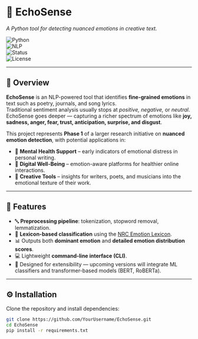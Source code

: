 # 🌻 EchoSense  
*A Python tool for detecting nuanced emotions in creative text.*  

![Python](https://img.shields.io/badge/Python-3.8+-blue.svg)  
![NLP](https://img.shields.io/badge/Field-NLP-yellow.svg)  
![Status](https://img.shields.io/badge/Status-Prototype-green.svg)  
![License](https://img.shields.io/badge/License-MIT-green.svg)  

---

## 📖 Overview  
**EchoSense** is an NLP-powered tool that identifies **fine-grained emotions** in text such as poetry, journals, and song lyrics.  
Traditional sentiment analysis usually stops at *positive, negative,* or *neutral*. EchoSense goes deeper — capturing a richer spectrum of emotions like **joy, sadness, anger, fear, trust, anticipation, surprise, and disgust**.  

This project represents **Phase 1** of a larger research initiative on **nuanced emotion detection**, with potential applications in:  
- 🧠 **Mental Health Support** – early indicators of emotional distress in personal writing.  
- 📱 **Digital Well-Being** – emotion-aware platforms for healthier online interactions.  
- 🎨 **Creative Tools** – insights for writers, poets, and musicians into the emotional texture of their work.  

---

## 🚀 Features  
- 🔤 **Preprocessing pipeline**: tokenization, stopword removal, lemmatization.  
- 📑 **Lexicon-based classification** using the [NRC Emotion Lexicon](http://saifmohammad.com/WebPages/NRC-Emotion-Lexicon.htm).  
- 📊 Outputs both **dominant emotion** and **detailed emotion distribution scores**.  
- 💻 Lightweight **command-line interface (CLI)**.  
- 🔮 Designed for extensibility — upcoming versions will integrate ML classifiers and transformer-based models (BERT, RoBERTa).  

---

## ⚙️ Installation  

Clone the repository and install dependencies:  
```bash
git clone https://github.com/YourUsername/EchoSense.git
cd EchoSense
pip install -r requirements.txt
